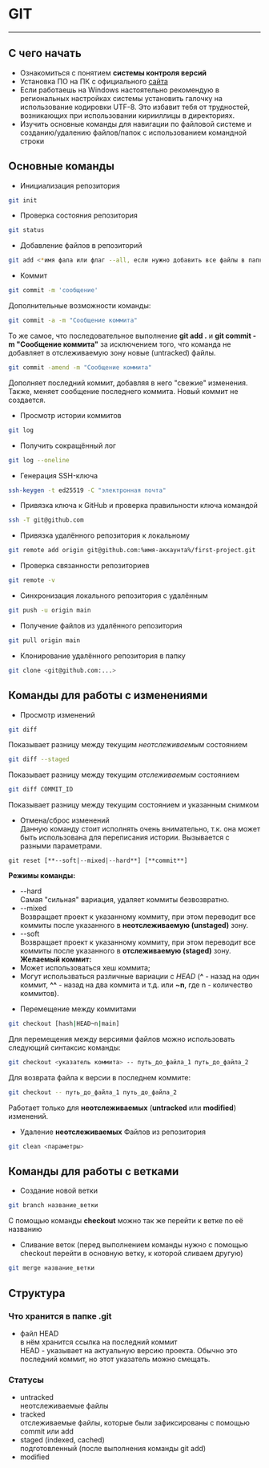 # GIT
---
## С чего начать  
* Ознакомиться с понятием **системы контроля версий**  
* Установка ПО на ПК с официального [сайта](https://git-scm.com/downloads)  
* Если работаешь на Windows настоятельно рекомендую в региональных настройках системы установить галочку на использование кодировки UTF-8. Это избавит тебя от трудностей, возникающих при использовании кирииллицы в директориях.  
* Изучить основные команды для навигации по файловой системе и созданию/удалению файлов/папок с использованием командной строки  
## Основные команды  
- Инициализация репозитория  
```bash
git init
```
- Проверка состояния репозитория  
```bash
git status
```
- Добавление файлов в репозиторий  
```bash
git add <*имя фала или флаг --all, если нужно добавить все файлы в папке*>
```
- Коммит  
```bash
git commit -m 'сообщение'
```
Дополнительные возможности команды:  
```bash
git commit -a -m "Сообщение коммита"
```
То же самое, что последовательное выполнение **git add .** и **git commit -m "Сообщение коммита"** за исключением того, что команда не добавляет в отслеживаемую зону новые (untracked) файлы.  
```bash
git commit -amend -m "Сообщение коммита"
```
Дополняет последний коммит, добавляя в него "свежие" изменения. Также, меняет сообщение последнего коммита. Новый коммит не создается.  
- Просмотр истории коммитов  
```bash
git log
```
- Получить сокращённый лог
```bash
git log --oneline
```
- Генерация SSH-ключа  
```bash
ssh-keygen -t ed25519 -C "электронная почта"
```
- Привязка ключа к GitHub и проверка правильности ключа командой  
```bash
ssh -T git@github.com
```
- Привязка удалённого репозитория к локальному  
```bash
git remote add origin git@github.com:%имя-аккаунта%/first-project.git
```
- Проверка связанности репозиториев  
```bash
git remote -v
```
- Синхронизация локального репозитория с удалённым  
```bash
git push -u origin main
```
- Получение файлов из удалённого репозитория  
```bash
git pull origin main
```
- Клонирование удалённого репозитория в папку
```bash
git clone <git@github.com:...>
```
## Команды для работы с изменениями  
- Просмотр изменений  
```bash
git diff
```
Показывает разницу между текущим *неотслеживаемым* состоянием  
```bash
git diff --staged
```
Показывает разницу между текущим *отслеживаемым* состоянием  
```bash
git diff COMMIT_ID
```
Показывает разницу между текущим состоянием и указанным снимком  
- Отмена/сброс изменений  
Данную команду стоит исполнять очень внимательно, т.к. она может быть использована для переписания истории. Вызывается с разными параметрами.  
```
git reset [**--soft|--mixed|--hard**] [**commit**]
```
**Режимы команды:**  
* --hard  
Самая "сильная" вариация, удаляет коммиты безвозвратно.  
* --mixed  
Возвращает проект к указанному коммиту, при этом переводит все коммиты после указанного в **неотслеживаемую (unstaged)** зону.  
* --soft  
Возвращает проект к указанному коммиту, при этом переводит все коммиты после указанного в **отслеживаемую (staged)** зону.  
**Желаемый коммит:**  
* Может использоваться хеш коммита;
* Могут использваться различные вариации с *HEAD* (**^** - назад на один коммит, **^^** - назад на два коммита и т.д. или **~n**, где n - количество коммитов).  
- Перемещение между коммитами  
```bash
git checkout [hash|HEAD~n|main]
```
Для перемещения между версиями файлов можно использовать следующий синтаксис команды:  
```bash
git checkout <указатель коммита> -- путь_до_файла_1 путь_до_файла_2
```
Для возврата файла к версии в последнем коммите:  
```bash
git checkout -- путь_до_файла_1 путь_до_файла_2
```
Работает только для **неотслеживаемых** (**untracked** или **modified**) изменений.  
- Удаление **неотслеживаемых** Файлов из репозитория
```bash
git clean <параметры>
```
## Команды для работы с ветками  
- Создание новой ветки  
```bash
git branch название_ветки
```
С помощью команды **checkout** можно так же перейти к ветке по её названию  
- Сливание веток (перед выполнением команды нужно с помощью checkout перейти в основную ветку, к которой сливаем другую)  
```bash
git merge название_ветки
```
## Структура  
### Что хранится в папке .git  
- файл HEAD  
в нём хранится ссылка на последний коммит  
HEAD - указывает на актуальную версию проекта. Обычно это последний коммит, но этот указатель можно смещать.  
### Статусы  
* untracked  
неотслеживаемые файлы
* tracked  
отслеживаемые файлы, которые были зафиксированы с помощью commit или add
* staged (indexed, cached)  
подготовленный (после выполнения команды git add)
* modified